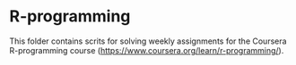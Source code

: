 # R-programming

This folder contains scrits for solving weekly assignments for the Coursera R-programming course (https://www.coursera.org/learn/r-programming/).
